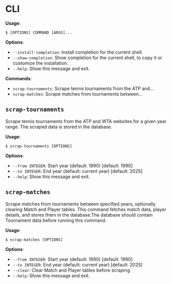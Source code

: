 # CLI

**Usage**:

```console
$ [OPTIONS] COMMAND [ARGS]...
```

**Options**:

* `--install-completion`: Install completion for the current shell.
* `--show-completion`: Show completion for the current shell, to copy it or customize the installation.
* `--help`: Show this message and exit.

**Commands**:

* `scrap-tournaments`: Scrape tennis tournaments from the ATP and...
* `scrap-matches`: Scrape matches from tournaments between...

## `scrap-tournaments`

Scrape tennis tournaments from the ATP and WTA websites for a given year range. The scraped data is stored in the database.

**Usage**:

```console
$ scrap-tournaments [OPTIONS]
```

**Options**:

* `--from INTEGER`: Start year (default: 1990)  [default: 1990]
* `--to INTEGER`: End year (default: current year)  [default: 2025]
* `--help`: Show this message and exit.

## `scrap-matches`

Scrape matches from tournaments between specified years, optionally clearing Match and Player tables. This command fetches match data, player details, and stores them in the database.The database should contain Tournament data before running this command.

**Usage**:

```console
$ scrap-matches [OPTIONS]
```

**Options**:

* `--from INTEGER`: Start year (default: 1990)  [default: 1990]
* `--to INTEGER`: End year (default: current year)  [default: 2025]
* `--clear`: Clear Match and Player tables before scraping
* `--help`: Show this message and exit.

